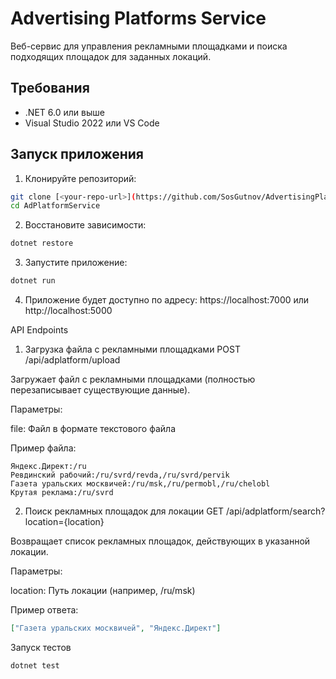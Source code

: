 # Advertising Platforms Service

Веб-сервис для управления рекламными площадками и поиска подходящих площадок для заданных локаций.

## Требования

- .NET 6.0 или выше
- Visual Studio 2022 или VS Code

## Запуск приложения

1. Клонируйте репозиторий:
```bash
git clone [<your-repo-url>](https://github.com/SosGutnov/AdvertisingPlatforms)
cd AdPlatformService
```
2. Восстановите зависимости:
```bash
dotnet restore
```
3. Запустите приложение:
```bash
dotnet run
```
4. Приложение будет доступно по адресу: https://localhost:7000 или http://localhost:5000

API Endpoints
1. Загрузка файла с рекламными площадками
POST /api/adplatform/upload

Загружает файл с рекламными площадками (полностью перезаписывает существующие данные).

Параметры:

file: Файл в формате текстового файла

Пример файла:
```text
Яндекс.Директ:/ru
Ревдинский рабочий:/ru/svrd/revda,/ru/svrd/pervik
Газета уральских москвичей:/ru/msk,/ru/permobl,/ru/chelobl
Крутая реклама:/ru/svrd
```
2. Поиск рекламных площадок для локации
GET /api/adplatform/search?location={location}

Возвращает список рекламных площадок, действующих в указанной локации.

Параметры:

location: Путь локации (например, /ru/msk)

Пример ответа:
```json
["Газета уральских москвичей", "Яндекс.Директ"]
```

Запуск тестов
```bach
dotnet test
```
